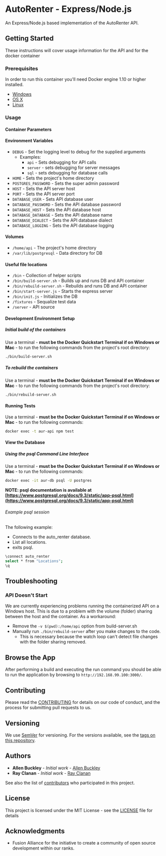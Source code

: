 # AutoRenter - Express/Node.js

An Express/Node.js based implementation of the AutoRenter API.

## Getting Started

These instructions will cover usage information for the API and for the docker container

### Prerequisites

In order to run this container you'll need Docker engine 1.10 or higher installed.

* [Windows](https://docs.docker.com/windows/started)
* [OS X](https://docs.docker.com/mac/started/)
* [Linux](https://docs.docker.com/linux/started/)

### Usage

#### Container Parameters

#### Environment Variables

* `DEBUG` - Set the logging level to debug for the supplied arguments
  * Examples:
    * `api` - Sets debugging for API calls
    * `server` - sets debugging for server messages
    * `sql` - sets debugging for database calls
* `HOME` - Sets the project's home directory
* `POSTGRES_PASSWORD` - Sets the super admin password
* `HOST` - Sets the API server host
* `PORT` - Sets the API server port
* `DATABASE_USER` - Sets API database user
* `DATABASE_PASSWORD` - Sets the API database password
* `DATABASE_HOST` - Sets the API database host
* `DATABASE_DATABASE` - Sets the API database name
* `DATABASE_DIALECT` - Sets the API database dialect
* `DATABASE_LOGGING` - Sets the API database logging

#### Volumes

* `/home/api` - The project's home directory
* `/var/lib/postgresql` - Data directory for DB

#### Useful file locations

* `/bin` - Collection of helper scripts
* `/bin/build-server.sh` - Builds up and runs DB and API container
* `/bin/rebuild-server.sh` - Rebuilds and runs DB and API container
* `/bin/start-server.js` - Starts the express server
* `/bin/init.js` - Initializes the DB
* `/fixtures` - Sequalize test data
* `/server` - API source

#### Development Environment Setup

##### Initial build of the containers

Use a terminal - **must be the Docker Quickstart Terminal if on Windows or Mac** - to run the following commands from the project's root directory:

```bash
./bin/build-server.sh
```

##### To rebuild the containers

Use a terminal - **must be the Docker Quickstart Terminal if on Windows or Mac** - to run the following commands from the project's root directory:

```bash
./bin/rebuild-server.sh
```

#### Running Tests

Use a terminal - **must be the Docker Quickstart Terminal if on Windows or Mac** - to run the following commands:

```bash
docker exec -t aur-api npm test
```

#### View the Database

##### Using the psql Command Line Interface

Use a terminal - **must be the Docker Quickstart Terminal if on Windows or Mac** - to run the following commands:

```bash
docker exec -it aur-db psql -U postgres
```

**NOTE: psql documentation is available at [https://www.postgresql.org/docs/9.3/static/app-psql.html](https://www.postgresql.org/docs/9.3/static/app-psql.html)**

###### Example psql session

The following example:

* Connects to the auto_renter database.
* List all locations.
* exits psql.

```bash
\connect auto_renter
select * from "Locations";
\q
```

## Troubleshooting ##

### API Doesn't Start ###

We are currently experiencing problems running the containerized API on a Windows host. This is due to a problem with the volume (folder) sharing between the host and the container. As a workaround:

- Remove the `-v $(pwd):/home/api` option from build-server.sh
- Manually run `./bin/rebuild-server` after you make changes to the code.
  - This is necessary because the watch loop can't detect file changes with the folder sharing removed.

## Browse the App ##

After performing a build and executing the run command you should be able to run the application by browsing to `http://192.168.99.100:3000/`.
## Contributing

Please read the [CONTRIBUTING](./CONTRIBUTING.md) for details on our code of conduct, and the process for submitting pull requests to us.

## Versioning

We use [SemVer](http://semver.org/) for versioning. For the versions available, see the [tags on this repository]().

## Authors

* **Allen Buckley** - *Initial work* - [Allen Buckley](https://github.com/allensb)
* **Ray Clanan** - *Initial work* - [Ray Clanan](https://github.com/rclanan)

See also the list of [contributors]() who participated in this project.

## License

This project is licensed under the MIT License - see the [LICENSE](LICENSE) file for details

## Acknowledgments

* Fusion Alliance for the initiative to create a community of open source development within our ranks.